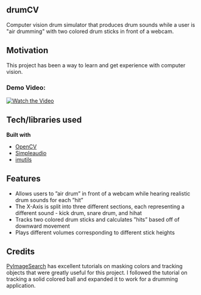 ## drumCV
Computer vision drum simulator that produces drum sounds while a user is "air drumming" with two colored drum sticks in front of a webcam.

## Motivation
This project has been a way to learn and get experience with computer vision.

### Demo Video: 
[![Watch the Video](https://img.youtube.com/vi/NtF3ADvZBPs/0.jpg)](https://www.youtube.com/watch?v=NtF3ADvZBPs)

## Tech/libraries used
<b>Built with</b>
- [OpenCV](https://opencv.org)
- [Simpleaudio](https://pypi.org/project/simpleaudio/)
- [imutils](https://www.pyimagesearch.com/2015/02/02/just-open-sourced-personal-imutils-package-series-opencv-convenience-functions/)

## Features
* Allows users to ”air drum” in front of a webcam while hearing realistic drum sounds for each ”hit”
* The X-Axis is split into three different sections, each representing a different sound - kick drum, snare drum, and hihat
* Tracks two colored drum sticks and calculates ”hits” based off of downward movement
* Plays different volumes corresponding to different stick heights

## Credits
[PyImageSearch](https://www.pyimagesearch.com) has excellent tutorials on masking colors and tracking objects that were greatly useful for this project. I followed the tutorial on tracking a solid colored ball and expanded it to work for a drumming application.
